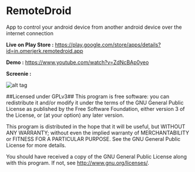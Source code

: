 RemoteDroid
===========

App to control your android device from another android device over the internet connection

**Live on Play Store :** https://play.google.com/store/apps/details?id=in.omerjerk.remotedroid.app

**Demo :** https://www.youtube.com/watch?v=ZdNcBAp0yeo

**Screenie :** 

![alt tag](http://i.imgur.com/JJuNWlj.jpg)

##Licensed under GPLv3##
This program is free software: you can redistribute it and/or modify
it under the terms of the GNU General Public License as published by
the Free Software Foundation, either version 3 of the License, or
(at your option) any later version.

This program is distributed in the hope that it will be useful,
but WITHOUT ANY WARRANTY; without even the implied warranty of
MERCHANTABILITY or FITNESS FOR A PARTICULAR PURPOSE.  See the
GNU General Public License for more details.

You should have received a copy of the GNU General Public License
along with this program.  If not, see <http://www.gnu.org/licenses/>.
